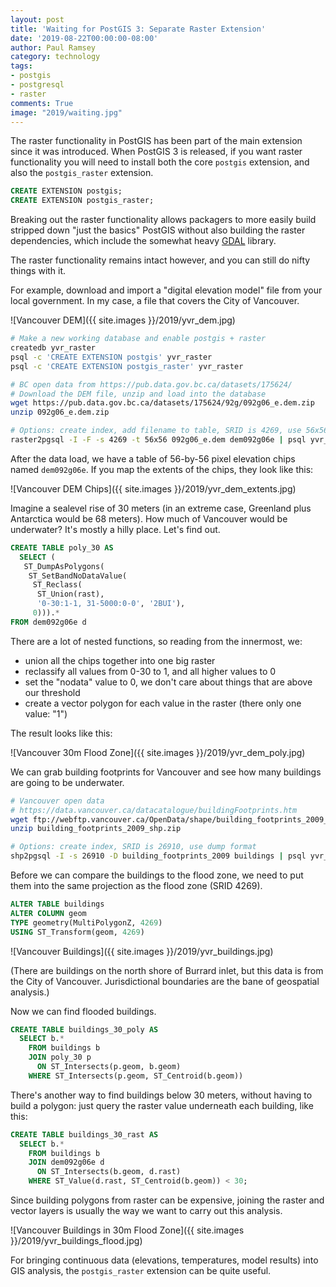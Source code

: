 ```yaml
---
layout: post
title: 'Waiting for PostGIS 3: Separate Raster Extension'
date: '2019-08-22T00:00:00-08:00'
author: Paul Ramsey
category: technology
tags:
- postgis
- postgresql
- raster
comments: True
image: "2019/waiting.jpg"
---
```


The raster functionality in PostGIS has been part of the main extension since it was introduced. When PostGIS 3 is released, if you want raster functionality you will need to install both the core `postgis` extension, and also the `postgis_raster` extension.

```sql
CREATE EXTENSION postgis;
CREATE EXTENSION postgis_raster;
```

Breaking out the raster functionality allows packagers to more easily build stripped down "just the basics" PostGIS without also building the raster dependencies, which include the somewhat heavy [GDAL](https://gdal.org) library.

The raster functionality remains intact however, and you can still do nifty things with it.

For example, download and import a "digital elevation model" file from your local government. In my case, a file that covers the City of Vancouver.

![Vancouver DEM]({{ site.images }}/2019/yvr_dem.jpg)

```bash
# Make a new working database and enable postgis + raster
createdb yvr_raster
psql -c 'CREATE EXTENSION postgis' yvr_raster
psql -c 'CREATE EXTENSION postgis_raster' yvr_raster

# BC open data from https://pub.data.gov.bc.ca/datasets/175624/
# Download the DEM file, unzip and load into the database
wget https://pub.data.gov.bc.ca/datasets/175624/92g/092g06_e.dem.zip
unzip 092g06_e.dem.zip

# Options: create index, add filename to table, SRID is 4269, use 56x56 chip size
raster2pgsql -I -F -s 4269 -t 56x56 092g06_e.dem dem092g06e | psql yvr_raster
```

After the data load, we have a table of 56-by-56 pixel elevation chips named `dem092g06e`. If you map the extents of the chips, they look like this:

![Vancouver DEM Chips]({{ site.images }}/2019/yvr_dem_extents.jpg)

Imagine a sealevel rise of 30 meters (in an extreme case, Greenland plus Antarctica would be 68 meters). How much of Vancouver would be underwater? It's mostly a hilly place. Let's find out.

```sql
CREATE TABLE poly_30 AS 
  SELECT (
   ST_DumpAsPolygons(
    ST_SetBandNoDataValue(
     ST_Reclass(
      ST_Union(rast), 
      '0-30:1-1, 31-5000:0-0', '2BUI'),
     0))).*
FROM dem092g06e d
```

There are a lot of nested functions, so reading from the innermost, we:

* union all the chips together into one big raster
* reclassify all values from 0-30 to 1, and all higher values to 0
* set the "nodata" value to 0, we don't care about things that are above our threshold
* create a vector polygon for each value in the raster (there only one value: "1")

The result looks like this:

![Vancouver 30m Flood Zone]({{ site.images }}/2019/yvr_dem_poly.jpg)

We can grab building footprints for Vancouver and see how many buildings are going to be underwater.

```bash
# Vancouver open data 
# https://data.vancouver.ca/datacatalogue/buildingFootprints.htm
wget ftp://webftp.vancouver.ca/OpenData/shape/building_footprints_2009_shp.zip
unzip building_footprints_2009_shp.zip

# Options: create index, SRID is 26910, use dump format
shp2pgsql -I -s 26910 -D building_footprints_2009 buildings | psql yvr_raster
```

Before we can compare the buildings to the flood zone, we need to put them into the same projection as the flood zone (SRID 4269).

```sql
ALTER TABLE buildings
ALTER COLUMN geom 
TYPE geometry(MultiPolygonZ, 4269)
USING ST_Transform(geom, 4269)
```

![Vancouver Buildings]({{ site.images }}/2019/yvr_buildings.jpg)

(There are buildings on the north shore of Burrard inlet, but this data is from the City of Vancouver. Jurisdictional boundaries are the bane of geospatial analysis.)

Now we can find flooded buildings.

```sql
CREATE TABLE buildings_30_poly AS
  SELECT b.* 
    FROM buildings b
    JOIN poly_30 p
      ON ST_Intersects(p.geom, b.geom)
    WHERE ST_Intersects(p.geom, ST_Centroid(b.geom))
```

There's another way to find buildings below 30 meters, without having to build a polygon: just query the raster value underneath each building, like this:

```sql
CREATE TABLE buildings_30_rast AS
  SELECT b.*
    FROM buildings b
    JOIN dem092g06e d
      ON ST_Intersects(b.geom, d.rast)
    WHERE ST_Value(d.rast, ST_Centroid(b.geom)) < 30;
```

Since building polygons from raster can be expensive, joining the raster and vector layers is usually the way we want to carry out this analysis.

![Vancouver Buildings in 30m Flood Zone]({{ site.images }}/2019/yvr_buildings_flood.jpg)

For bringing continuous data (elevations, temperatures, model results) into GIS analysis, the `postgis_raster` extension can be quite useful.







